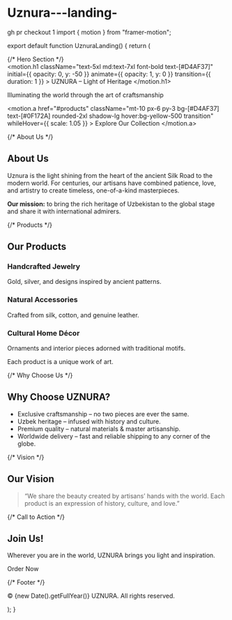 # Uznura---landing-
gh pr checkout 1
import { motion } from "framer-motion";

export default function UznuraLanding() { return ( <div className="bg-[#0F172A] text-white font-sans"> {/* Hero Section */} <section className="min-h-screen flex flex-col justify-center items-center text-center p-6 bg-gradient-to-b from-[#0F172A] to-[#1E293B]"> <motion.h1 className="text-5xl md:text-7xl font-bold text-[#D4AF37]" initial={{ opacity: 0, y: -50 }} animate={{ opacity: 1, y: 0 }} transition={{ duration: 1 }} > UZNURA – Light of Heritage </motion.h1> <p className="mt-6 text-lg md:text-2xl max-w-2xl"> Illuminating the world through the art of craftsmanship </p> <motion.a href="#products" className="mt-10 px-6 py-3 bg-[#D4AF37] text-[#0F172A] rounded-2xl shadow-lg hover:bg-yellow-500 transition" whileHover={{ scale: 1.05 }} > Explore Our Collection </motion.a> </section>

{/* About Us */}
  <section id="about" className="py-20 px-6 md:px-20 bg-[#1E293B]">
    <h2 className="text-4xl font-bold text-[#D4AF37] mb-6">About Us</h2>
    <p className="max-w-3xl text-lg leading-relaxed">
      Uznura is the light shining from the heart of the ancient Silk Road to the modern world. For centuries, our artisans have combined patience, love, and artistry to create timeless, one-of-a-kind masterpieces.
    </p>
    <p className="mt-4 max-w-3xl text-lg">
      <strong>Our mission:</strong> to bring the rich heritage of Uzbekistan to the global stage and share it with international admirers.
    </p>
  </section>

  {/* Products */}
  <section id="products" className="py-20 px-6 md:px-20">
    <h2 className="text-4xl font-bold text-[#D4AF37] mb-10 text-center">
      Our Products
    </h2>
    <div className="grid md:grid-cols-3 gap-10">
      <motion.div
        whileHover={{ scale: 1.05 }}
        className="bg-[#1E293B] p-6 rounded-2xl shadow-lg"
      >
        <h3 className="text-2xl font-semibold mb-3">Handcrafted Jewelry</h3>
        <p>Gold, silver, and designs inspired by ancient patterns.</p>
      </motion.div>
      <motion.div
        whileHover={{ scale: 1.05 }}
        className="bg-[#1E293B] p-6 rounded-2xl shadow-lg"
      >
        <h3 className="text-2xl font-semibold mb-3">Natural Accessories</h3>
        <p>Crafted from silk, cotton, and genuine leather.</p>
      </motion.div>
      <motion.div
        whileHover={{ scale: 1.05 }}
        className="bg-[#1E293B] p-6 rounded-2xl shadow-lg"
      >
        <h3 className="text-2xl font-semibold mb-3">Cultural Home Décor</h3>
        <p>Ornaments and interior pieces adorned with traditional motifs.</p>
      </motion.div>
    </div>
    <p className="text-center mt-8 italic">
      Each product is a unique work of art.
    </p>
  </section>

  {/* Why Choose Us */}
  <section className="py-20 px-6 md:px-20 bg-[#1E293B]">
    <h2 className="text-4xl font-bold text-[#D4AF37] mb-6 text-center">
      Why Choose UZNURA?
    </h2>
    <ul className="max-w-3xl mx-auto text-lg space-y-3 list-disc list-inside">
      <li>Exclusive craftsmanship – no two pieces are ever the same.</li>
      <li>Uzbek heritage – infused with history and culture.</li>
      <li>Premium quality – natural materials & master artisanship.</li>
      <li>Worldwide delivery – fast and reliable shipping to any corner of the globe.</li>
    </ul>
  </section>

  {/* Vision */}
  <section className="py-20 px-6 md:px-20 text-center">
    <h2 className="text-4xl font-bold text-[#D4AF37] mb-6">Our Vision</h2>
    <blockquote className="italic text-xl max-w-2xl mx-auto">
      “We share the beauty created by artisans’ hands with the world. Each product is an expression of history, culture, and love.”
    </blockquote>
  </section>

  {/* Call to Action */}
  <section className="py-20 px-6 md:px-20 bg-[#1E293B] text-center">
    <h2 className="text-3xl font-bold mb-6 text-[#D4AF37]">Join Us!</h2>
    <p className="text-lg max-w-xl mx-auto">
      Wherever you are in the world, <span className="text-[#D4AF37] font-semibold">UZNURA</span> brings you light and inspiration.
    </p>
    <motion.a
      href="#"
      className="mt-10 inline-block px-8 py-4 bg-[#D4AF37] text-[#0F172A] rounded-2xl shadow-lg hover:bg-yellow-500 transition font-semibold"
      whileHover={{ scale: 1.05 }}
    >
      Order Now
    </motion.a>
  </section>

  {/* Footer */}
  <footer className="py-10 text-center text-sm bg-[#0F172A] border-t border-gray-700">
    © {new Date().getFullYear()} UZNURA. All rights reserved.
  </footer>
</div>

); }

